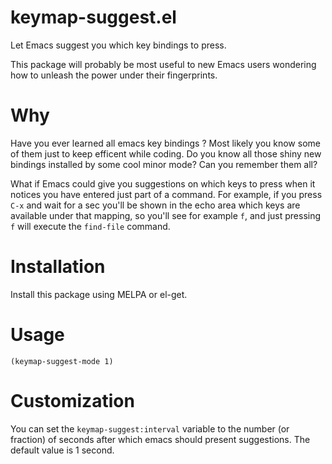 keymap-suggest.el
=================

Let Emacs suggest you which key bindings to press. 

This package will probably be most useful to new Emacs users wondering how to
unleash the power under their fingerprints.


Why
===

Have you ever learned all emacs key bindings ? Most likely you know some of them just to
keep efficent while coding. Do you know all those shiny new bindings installed by some
cool minor mode? Can you remember them all?

What if Emacs could give you suggestions on which keys to press when it notices you have
entered just part of a command. For example, if you press `C-x` and wait for a sec you'll
be shown in the echo area which keys are available under that mapping, so you'll see for
example `f`, and just pressing `f` will execute the `find-file` command.


Installation
============

Install this package using MELPA or el-get.


Usage
=====

```elisp
(keymap-suggest-mode 1)
```


Customization
=============

You can set the `keymap-suggest:interval` variable to the number (or fraction) of seconds
after which emacs should present suggestions. The default value is 1 second.


